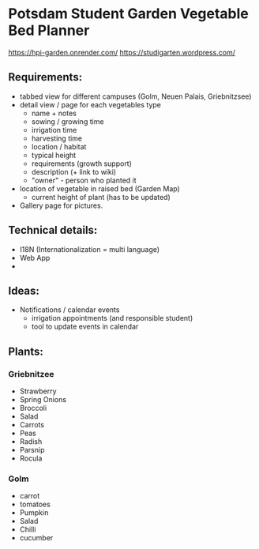 Potsdam Student Garden Vegetable Bed Planner
============================================
https://hpi-garden.onrender.com/
https://studigarten.wordpress.com/

## Requirements:
- tabbed view for different campuses (Golm, Neuen Palais, Griebnitzsee)
- detail view / page for each vegetables type
  - name + notes
  - sowing / growing time
  - irrigation time
  - harvesting time
  - location / habitat
  - typical height
  - requirements (growth support)
  - description (+ link to wiki)
  - "owner" - person who planted it
- location of vegetable in raised bed (Garden Map)
  - current height of plant (has to be updated)
- Gallery page for pictures. 

## Technical details:
- I18N (Internationalization = multi language)
- Web App
- 

## Ideas:
- Notifications / calendar events
  - irrigation appointments (and responsible student)
  - tool to update events in calendar

## Plants:

### Griebnitzee
- Strawberry
- Spring Onions
- Broccoli
- Salad
- Carrots
- Peas
- Radish
- Parsnip
- Rocula


### Golm
- carrot
- tomatoes
- Pumpkin
- Salad
- Chilli
- cucumber

